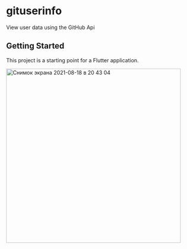 # gituserinfo

View user data using the GitHub Api

## Getting Started

This project is a starting point for a Flutter application.

<img width="470" alt="Снимок экрана 2021-08-18 в 20 43 04" src="https://user-images.githubusercontent.com/78873641/129929608-35864340-4173-494f-a1df-5db95d539b8d.png">

